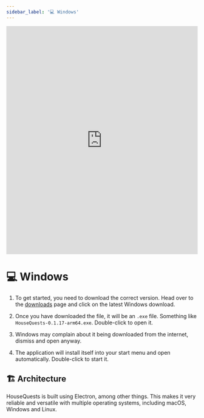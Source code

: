```yaml
---
sidebar_label: '💻 Windows'
---
```


<iframe width="100%" height="600px" src="https://www.youtube.com/embed/dNtAtDMnSCY" title="YouTube video player" frameborder="0" allow="accelerometer; autoplay; clipboard-write; encrypted-media; gyroscope; picture-in-picture" allowfullscreen></iframe>

# 💻 Windows

1. To get started, you need to download the correct version. Head over to the [downloads](/downloads) page and click on the latest Windows download.

2. Once you have downloaded the file, it will be an `.exe` file. Something like `HouseQuests-0.1.17-arm64.exe`. Double-click to open it.

3. Windows may complain about it being downloaded from the internet, dismiss and open anyway.

4. The application will install itself into your start menu and open automatically. Double-click to start it.

## 🏗 Architecture

HouseQuests is built using Electron, among other things. This makes it very reliable and versatile with multiple operating systems, including macOS, Windows and Linux. 